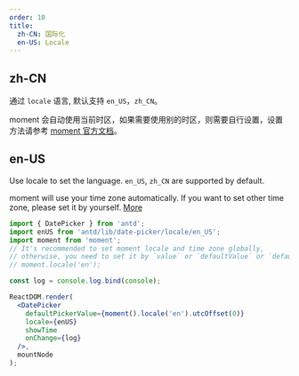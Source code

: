 ```yaml
---
order: 10
title:
  zh-CN: 国际化
  en-US: Locale
---
```


## zh-CN

通过 `locale` 语言, 默认支持 `en_US`，`zh_CN`。

moment 会自动使用当前时区，如果需要使用别的时区，则需要自行设置，设置方法请参考 [moment 官方文档](http://momentjs.com/)。

## en-US

Use locale to set the language. `en_US`, `zh_CN` are supported by default.

moment will use your time zone automatically. If you want to set other time zone, please set it by yourself. [More](http://momentjs.com/)


````jsx
import { DatePicker } from 'antd';
import enUS from 'antd/lib/date-picker/locale/en_US';
import moment from 'moment';
// It's recommended to set moment locale and time zone globally,
// otherwise, you need to set it by `value` or `defaultValue` or `defaultPickerValue`.
// moment.locale('en');

const log = console.log.bind(console);

ReactDOM.render(
  <DatePicker
    defaultPickerValue={moment().locale('en').utcOffset(0)}
    locale={enUS}
    showTime
    onChange={log}
  />,
  mountNode
);
````
